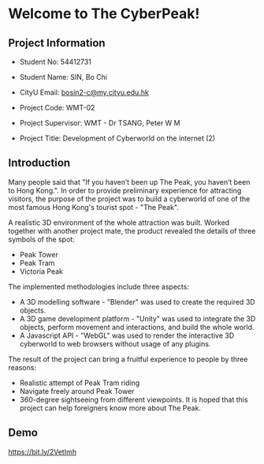 # Welcome to The CyberPeak!

## Project Information
- Student No:	54412731
- Student Name:	SIN, Bo Chi
- CityU Email:	bosin2-c@my.cityu.edu.hk

- Project Code:	WMT-02
- Project Supervisor:	WMT - Dr TSANG, Peter W M
- Project Title: Development of Cyberworld on the internet (2)

## Introduction
Many people said that "If you haven’t been up The Peak, you haven’t been to Hong Kong.". In order to provide preliminary experience for attracting visitors, the purpose of the project was to build a cyberworld of one of the most famous Hong Kong's tourist spot - "The Peak". 

A realistic 3D environment of the whole attraction was built. Worked together with another project mate, the product revealed the details of three symbols of the spot: 
- Peak Tower
- Peak Tram 
- Victoria Peak

The implemented methodologies include three aspects:
- A 3D modelling software - "Blender" was used to create the required 3D objects. 
- A 3D game development platform - "Unity" was used to integrate the 3D objects, perform movement and interactions, and build the whole world. 
- A Javascript API - "WebGL" was used to render the interactive 3D cyberworld to web browsers without usage of any plugins. 

The result of the project can bring a fruitful experience to people by three reasons: 
- Realistic attempt of Peak Tram riding
- Navigate freely around Peak Tower
- 360-degree sightseeing from different viewpoints. It is hoped that this project can help foreigners know more about The Peak.

## Demo
<https://bit.ly/2VetImh>
